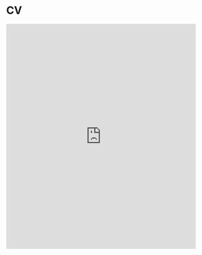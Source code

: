 # CV

<iframe class="scribd_iframe_embed" title="Benjamin Daniels CV" src="https://www.scribd.com/embeds/426693410/content?start_page=1&view_mode=scroll&access_key=key-n5OQmpyzugnm0e9peQ11&show_recommendations=true" data-auto-height="false" data-aspect-ratio="0.7729220222793488" scrolling="no" id="doc_63045" width="100%" height="600" frameborder="0"></iframe>
